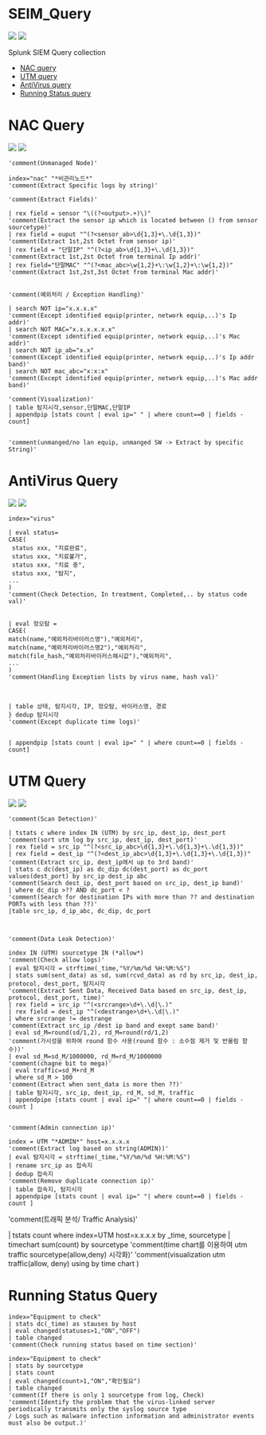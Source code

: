 # SEIM_Query 
<img src="https://img.shields.io/badge/SIEM-Security_Information_Event_Management-blue"/> <img src="https://img.shields.io/badge/splunk-000000.svg" /> 

Splunk SIEM Query collection
 - [NAC query](#nac-query)
 - [UTM query](#utm-query)
 - [AntiVirus query](#antivirus-query)
 - [Running Status query](#running-status-query)


# NAC Query
<img src="https://img.shields.io/badge/NAC-Network_Access_Control-green"/> <img src="https://img.shields.io/badge/genian-000000.svg" />
```
'comment(Unmanaged Node)'

index="nac" "*비관리노드*"
'comment(Extract Specific logs by string)'

'comment(Extract Fields)'

| rex field = sensor "\((?<output>.+)\)"
'comment(Extract the sensor ip which is located between () from sensor sourcetype)'
| rex field = ouput "^(?<sensor_ab>\d{1,3}+\.\d{1,3})"
'comment(Extract 1st,2st Octet from sensor ip)'
| rex field = "단말IP" "^(?<ip_ab>\d{1,3}+\.\d{1,3})"
'comment(Extract 1st,2st Octet from terminal Ip addr)'
| rex field="단말MAC" "^(?<mac_abc>\w{1,2}+\:\w{1,2}+\:\w{1,2})"
'comment(Extract 1st,2st,3st Octet from terminal Mac addr)'


'comment(예외처리 / Exception Handling)'

| search NOT ip="x.x.x.x"
'comment(Except identified equip(printer, network equip,..)'s Ip addr)'
| search NOT MAC="x.x.x.x.x.x"
'comment(Except identified equip(printer, network equip,..)'s Mac addr)'
| search NOT ip_ab="x.x"
'comment(Except identified equip(printer, network equip,..)'s Ip addr band)'
| search NOT mac_abc="x:x:x"
'comment(Except identified equip(printer, network equip,..)'s Mac addr band)'

'comment(Visualization)'
| table 탐지시각,sensor,단말MAC,단말IP
| appendpip [stats count | eval ip=" " | where count==0 | fields - count]


'comment(unmanged/no lan equip, unmanged SW -> Extract by specific String)'
```

# AntiVirus Query 
<img src="https://img.shields.io/badge/Virus_Management-Anti_Virus-%23ba8cde"/> <img src="https://img.shields.io/badge/ahnlab-000000.svg" />
```
index="virus"

| eval status=
CASE(
 status xxx, "치료완료",
 status xxx, "치료불가",
 status xxx, "치료 중",
 status xxx, "탐지",
...
)
'comment(Check Detection, In treatment, Completed,.. by status code val)'


| eval 정오탐 =
CASE(
match(name,"예외처리바이러스명"),"예외처리",
match(name,"예외처리바이러스명2"),"예외처리",
match(file_hash,"예외처리바이러스해시값"),"예외처리",
...
)
'comment(Handling Exception lists by virus name, hash val)'



| table 상태, 탐지시각, IP, 정오탐, 바이러스명, 경로
} dedup 탐지시각
'comment(Except duplicate time logs)'


| appendpip [stats count | eval ip=" " | where count==0 | fields - count]
```


# UTM Query 
<img src="https://img.shields.io/badge/UTM-Unified_Threat_Management-%2311faf2"/> <img src="https://img.shields.io/badge/ahnlab-000000.svg" />
```
'comment(Scan Detection)'

| tstats c where index IN (UTM) by src_ip, dest_ip, dest_port
'comment(sort utm log by src_ip, dest_ip, dest_port)'
| rex field = src_ip "^(?<src_ip_abc>\d{1,3}+\.\d{1,3}+\.\d{1,3})"
| rex field = dest_ip "^(?<dest_ip_abc>\d{1,3}+\.\d{1,3}+\.\d{1,3})"
'comment(Extract src_ip, dest_ip에서 up to 3rd band)'
| stats c dc(dest_ip) as dc_dip dc(dest_port) as dc_port values(dest_port) by src_ip dest_ip abc
'comment(Search dest_ip, dest_port based on src_ip, dest_ip band)'
| where dc_dip >?? AND dc_port < ?
'comment(Search for destination IPs with more than ?? and destination PORTs with less than ??)'
|table src_ip, d_ip_abc, dc_dip, dc_port



'comment(Data Leak Detection)'

index IN (UTM) sourcetype IN (*allow*)
'comment(Check allow logs)'
| eval 탐지시각 = strftime(_time,"%Y/%m/%d %H:%M:%S")
| stats sum(sent_data) as sd, sum(rcvd_data) as rd by src_ip, dest_ip, protocol, dest_port, 탐지시각
'comment(Extract Sent Data, Received Data based on src_ip, dest_ip, protocol, dest_port, time)'
| rex field = src_ip "^(<srcrange>\d+\.\d|\.)"
| rex field = dest_ip "^(<destrange>\d+\.\d|\.)"
| where srcrange != destrange
'comment(Extract src_ip /dest ip band and exept same band)'
| eval sd_M=round(sd/1,2), rd_M=round(rd/1,2)
'comment(가시성을 위하여 round 함수 사용(round 함수 : 소수점 제거 및 반올림 함수))'
| eval sd_M=sd_M/1000000, rd_M=rd_M/1000000
'comment(chagne bit to mega)'
| eval traffic=sd_M+rd_M
| where sd_M > 100
'comment(Extract when sent_data is more then ??)'
| table 탐지시각, src_ip, dest_ip, rd_M, sd_M, traffic
| appendpipe [stats count | eval ip=" "| where count==0 | fields - count ]


'comment(Admin connection ip)'

index = UTM "*ADMIN*" host=x.x.x.x
'comment(Extract log based on string(ADMIN))'
| eval 탐지시각 = strftime(_time,"%Y/%m/%d %H:%M:%S")
| rename src_ip as 접속지
| dedup 접속지
'comment(Remove duplicate connection ip)'
| table 접속지, 탐지시각
| appendpipe [stats count | eval ip=" "| where count==0 | fields - count ]
```

'comment(트래픽 분석/ Traffic Analysis)'

| tstats count where index=UTM host=x.x.x.x by _time, sourcetype
| timechart sum(count) by sourcetype
'comment(time chart를 이용하여 utm traffic sourcetype(allow,deny) 시각화)'
'comment(visualization utm traffic(allow, deny) using by time chart )


# Running Status Query
```
index="Equipment to check"
| stats dc(_time) as stauses by host
| eval changed(statuses>1,"ON","OFF")
| table changed
'comment(Check running status based on time section)'

index="Equipment to check"
| stats by sourcetype
| stats count
| eval changed(count>1,"ON","확인필요")
| table changed
'comment(If there is only 1 sourcetype from log, Check)
'comment(Identify the problem that the virus-linked server periodically transmits only the syslog source type 
/ Logs such as malware infection information and administrator events must also be output.)'
```
